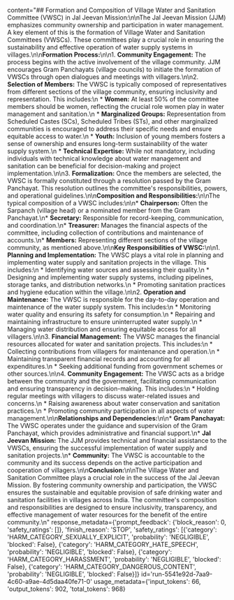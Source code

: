 content="## Formation and Composition of Village Water and Sanitation Committee (VWSC) in Jal Jeevan Mission:\n\nThe Jal Jeevan Mission (JJM) emphasizes community ownership and participation in water management. A key element of this is the formation of Village Water and Sanitation Committees (VWSCs). These committees play a crucial role in ensuring the sustainability and effective operation of water supply systems in villages.\n\n**Formation Process:**\n\n1. **Community Engagement:** The process begins with the active involvement of the village community. JJM encourages Gram Panchayats (village councils) to initiate the formation of VWSCs through open dialogues and meetings with villagers.\n\n2. **Selection of Members:** The VWSC is typically composed of representatives from different sections of the village community, ensuring inclusivity and representation. This includes:\n    * **Women:** At least 50% of the committee members should be women, reflecting the crucial role women play in water management and sanitation.\n    * **Marginalized Groups:** Representation from Scheduled Castes (SCs), Scheduled Tribes (STs), and other marginalized communities is encouraged to address their specific needs and ensure equitable access to water.\n    * **Youth:** Inclusion of young members fosters a sense of ownership and ensures long-term sustainability of the water supply system.\n    * **Technical Expertise:** While not mandatory, including individuals with technical knowledge about water management and sanitation can be beneficial for decision-making and project implementation.\n\n3. **Formalization:** Once the members are selected, the VWSC is formally constituted through a resolution passed by the Gram Panchayat. This resolution outlines the committee's responsibilities, powers, and operational guidelines.\n\n**Composition and Responsibilities:**\n\nThe typical composition of a VWSC includes:\n\n* **Chairperson:** Often the Sarpanch (village head) or a nominated member from the Gram Panchayat.\n* **Secretary:** Responsible for record-keeping, communication, and coordination.\n* **Treasurer:** Manages the financial aspects of the committee, including collection of contributions and maintenance of accounts.\n* **Members:** Representing different sections of the village community, as mentioned above.\n\n**Key Responsibilities of VWSC:**\n\n1. **Planning and Implementation:** The VWSC plays a vital role in planning and implementing water supply and sanitation projects in the village. This includes:\n    * Identifying water sources and assessing their quality.\n    * Designing and implementing water supply systems, including pipelines, storage tanks, and distribution networks.\n    * Promoting sanitation practices and hygiene education within the village.\n\n2. **Operation and Maintenance:** The VWSC is responsible for the day-to-day operation and maintenance of the water supply system. This includes:\n    * Monitoring water quality and ensuring its safety for consumption.\n    * Repairing and maintaining infrastructure to ensure uninterrupted water supply.\n    * Managing water distribution and ensuring equitable access for all villagers.\n\n3. **Financial Management:** The VWSC manages the financial resources allocated for water and sanitation projects. This includes:\n    * Collecting contributions from villagers for maintenance and operation.\n    * Maintaining transparent financial records and accounting for all expenditures.\n    * Seeking additional funding from government schemes or other sources.\n\n4. **Community Engagement:** The VWSC acts as a bridge between the community and the government, facilitating communication and ensuring transparency in decision-making. This includes:\n    * Holding regular meetings with villagers to discuss water-related issues and concerns.\n    * Raising awareness about water conservation and sanitation practices.\n    * Promoting community participation in all aspects of water management.\n\n**Relationships and Dependencies:**\n\n* **Gram Panchayat:** The VWSC operates under the guidance and supervision of the Gram Panchayat, which provides administrative and financial support.\n* **Jal Jeevan Mission:** The JJM provides technical and financial assistance to the VWSCs, ensuring the successful implementation of water supply and sanitation projects.\n* **Community:** The VWSC is accountable to the community and its success depends on the active participation and cooperation of villagers.\n\n**Conclusion:**\n\nThe Village Water and Sanitation Committee plays a crucial role in the success of the Jal Jeevan Mission. By fostering community ownership and participation, the VWSC ensures the sustainable and equitable provision of safe drinking water and sanitation facilities in villages across India. The committee's composition and responsibilities are designed to ensure inclusivity, transparency, and effective management of water resources for the benefit of the entire community.\n" response_metadata={'prompt_feedback': {'block_reason': 0, 'safety_ratings': []}, 'finish_reason': 'STOP', 'safety_ratings': [{'category': 'HARM_CATEGORY_SEXUALLY_EXPLICIT', 'probability': 'NEGLIGIBLE', 'blocked': False}, {'category': 'HARM_CATEGORY_HATE_SPEECH', 'probability': 'NEGLIGIBLE', 'blocked': False}, {'category': 'HARM_CATEGORY_HARASSMENT', 'probability': 'NEGLIGIBLE', 'blocked': False}, {'category': 'HARM_CATEGORY_DANGEROUS_CONTENT', 'probability': 'NEGLIGIBLE', 'blocked': False}]} id='run-5541e92d-7aa9-4c60-a9ae-4d5daa40fe71-0' usage_metadata={'input_tokens': 66, 'output_tokens': 902, 'total_tokens': 968}